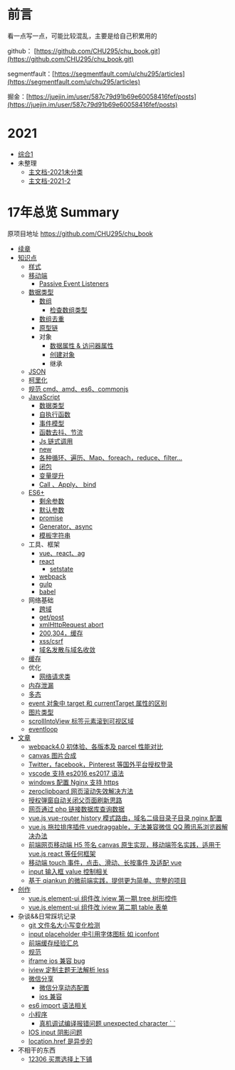 # 前言

看一点写一点，可能比较混乱，主要是给自己积累用的

github： [https://github.com/CHU295/chu_book.git](https://github.com/CHU295/chu_book.git)

segmentfault：[https://segmentfault.com/u/chu295/articles](https://segmentfault.com/u/chu295/articles)

掘金：[https://juejin.im/user/587c79d91b69e60058416fef/posts](https://juejin.im/user/587c79d91b69e60058416fef/posts)

# 2021
- [综合1](2021/readme.md)
- 未整理
  - [主文档-2021未分类](2021.md)
  - [主文档-2021-2](2021-2.md)

# 17年总览 Summary
原项目地址 https://github.com/CHU295/chu_book
- [续章](xu-zhang.md)
- [知识点](README.md)
  - [样式](yang-shi.md)
  - [移动端](yi-dong-duan.md)
    - [Passive Event Listeners](yi-dong-duan/passive-event-listeners.md)
  - [数据类型](shu-ju-lei-xing.md)
    - [数组](shu-ju-lei-xing/shu-zu.md)
      - [检查数组类型](shu-ju-lei-xing/shu-zu/jian-cha-shu-zu-lei-xing.md)
    - [数组去重](shu-ju-lei-xing/shu-zu-qu-zhong.md)
    - [原型链](shu-ju-lei-xing/yuan-xing-lian.md)
    - 对象
      - [数据属性 & 访问器属性](shu-ju-lei-xing/shu-ju-shu-xing-and-fang-wen-qi-shu-xing.md)
      - [创建对象](shu-ju-lei-xing/chuang-jian-dui-xiang.md)
      - 继承
  - [JSON](json.md)
  - [柯里化](ke-li-hua.md)
  - [规范 cmd、amd、es6、commonjs](gui-fan-cmd-amd-es6-commonjs.md)
  - [JavaScript](javascript.md)
    - [数据类型](javascript/shu-ju-lei-xing.md)
    - [自执行函数](javascript/zi-zhi-xing-han-shu.md)
    - [事件模型](javascript/shi-jian-mo-xing.md)
    - [函数去抖、节流](javascript/han-shu-qu-dou-3001-jie-liu.md)
    - [Js 链式调用](javascript/jslian-shi-diao-yong.md)
    - [new](javascript/new.md)
    - [各种循环、遍历、Map、foreach，reduce、filter...](javascript/ge-zhong-xun-huan-3001-bian-li-3001-map-foreach-reduce-filter.md)
    - [闭包](javascript/bi-bao.md)
    - [变量提升](javascript/bian-liang-ti-sheng.md)
    - [Call 、Apply、 bind](javascript/call-apply-bind.md)
  - [ES6+](es6+.md)
    - [剩余参数](es6+/sheng-yu-can-shu.md)
    - [默认参数](es6+/mo-ren-can-shu.md)
    - [promise](es6+/promise.md)
    - [Generator、async](es6+/generatorasync.md)
    - [模板字符串](es6+/mo-ban-zi-fu-chuan.md)
  - 工具、框架
    - [vue、react、ag](shuang-xiang-bang-ding-yuan-li.md)
    - [react](react.md)
      - [setstate](react/setstate.md)
    - [webpack](webpack.md)
    - [gulp](gulp.md)
    - [babel](babel.md)
  - 网络基础
    - [跨域](kua-yu.md)
    - [get/post](getpost.md)
    - [xmlHttpRequest abort](xmlhttprequest-abort.md)
    - [200,304，缓存](200304ff0c-huan-cun.md)
    - [xss/csrf](xsscsrf.md)
    - [域名发散与域名收敛](yu-ming-fa-san-yu-yu-ming-shou-lian.md)
  - [缓存](huan-cun.md)
  - 优化
    - [网络请求类](wang-luo-lei-xing.md)
  - [内存泄漏](nei-cun-xie-lou.md)
  - [多态](duo-tai.md)
  - [event 对象中 target 和 currentTarget 属性的区别](eventdui-xiang-zhong-target-he-currenttarget-shu-xing-de-qu-bie.md)
  - [图片类型](tu-pian-lei-xing.md)
  - [scrollIntoView 标签元素滚到可视区域](scrollintoview-biao-qian-yuan-su-gun-dao-ke-shi-qu-yu.md)
  - [eventloop](eventloop.md)
- [文章](wen-zhang.md)
  - [webpack4.0 初体验、各版本及 parcel 性能对比](wen-zhang/webpack40chu-ti-yan-3001-ge-ban-ben-ji-parcel-xing-neng-dui-bi.md)
  - [canvas 图片合成](wen-zhang/canvastu-pian-he-cheng.md)
  - [Twitter，facebook，Pinterest 等国外平台授权登录](twitterfacebookpinterestdeng-guo-wai-ping-tai-shou-quan-deng-lu.md)
  - [vscode 支持 es2016 es2017 语法](vscodezhi-chi-es2016-es2017-yu-fa.md)
  - [windows 配置 Nginx 支持 https](windowspei-zhi-nginx-zhi-chi-https.md)
  - [zeroclipboard 网页滚动失效解决方法](zeroclipboardwang-ye-gun-dong-shi-xiao-jie-jue-fang-fa.md)
  - [授权弹窗自动关闭父页面刷新思路](shou-quan-dan-chuang-zi-dong-guan-bi-fu-ye-mian-shua-xin-si-lu.md)
  - [网页通过 php 链接数据库查询数据](wang-ye-tong-guo-php-lian-jie-shu-ju-ku-cha-xun-shu-ju.md)
  - [vue.js vue-router history 模式路由，域名二级目录子目录 nginx 配置](wen-zhang/vuejs-vue-router-historymo-shi-lu-you-ff0c-yu-ming-er-ji-mu-lu-zi-mu-lu-nginx-pei-zhi.md)
  - [vue.js 拖拉排序插件 vuedraggable，无法兼容微信 QQ 腾讯系浏览器解决办法](wen-zhang/vuejstuo-la-pai-xu-cha-jian-vuedraggable-ff0c-wu-fa-jian-rong-wei-xin-qq-teng-xun-xi-liu-lan-qi-jie-jue-ban-fa.md)
  - [前端网页移动端 H5 签名 canvas 原生实现，移动端签名实践，适用于 vue.js react 等任何框架](wen-zhang/qian-duan-wang-ye-yi-dong-duan-h5-qian-ming-canvas-yuan-sheng-shi-xian-ff0c-yi-dong-duan-qian-ming-shi-jian-ff0c-shi-yong-yu-vue-js-react-deng-ren-he-kuang-jia.md)
  - [移动端 touch 事件，点击、滑动、长按事件 及适配 vue](wen-zhang/yi-dong-duan-touch-shi-jian-ff0c-dian-ji-3001-hua-dong-3001-chang-an-shi-jian-ji-shi-pei-vue.md)
  - [input 输入框 value 控制相关](wen-zhang/inputshu-ru-kuang-value-kong-zhi-xiang-guan.md)
  - [基于 qiankun 的微前端实践，提供更为简单、完整的项目](wen-zhang/ji-yu-qiankun-de-wei-qian-duan-shi-jian-ff0c-ti-gong-geng-wei-jian-dan-3001-wan-zheng-de-xiang-mu.md)
- [创作](chuang-zuo.md)
  - [vue.js element-ui 组件改 iview 第一期 tree 树形控件](chuang-zuo/vue-element-ui-tree-shu-xing-kong-jian-gai-iview.md)
  - [vue.js element-ui 组件改 iview 第二期 table 表单](chuang-zuo/vuejs-element-uizu-jian-gai-iview-di-er-qi-table-biao-dan.md)
- 杂谈&&日常踩坑记录
  - [git 文件名大小写变化检测](gitwen-jian-ming-da-xiao-xie-xiu-gai-mo-ren-bu-jian-ce.md)
  - [input placeholder 中引用字体图标 如 iconfont](input-placeholderzhong-yin-yong-zi-ti-tu-biao-ru-iconfont.md)
  - [前端缓存经验汇总](wu-ti.md)
  - [规范](gui-fan.md)
  - [iframe ios 兼容 bug](iframe-ios-jian-rong-bug.md)
  - [iview 定制主题无法解析 less](iviewding-zhi-zhu-ti-wu-fa-jie-xi-less.md)
  - [微信分享](wei-xin-fen-xiang-ios-jian-rong-xing.md)
    - [微信分享动态配置](wei-xin-fen-xiang-ios-jian-rong-xing/wei-xin-fen-xiang-dong-tai-pei-zhi.md)
    - [ios 兼容](wei-xin-fen-xiang-ios-jian-rong-xing/iosjian-rong.md)
  - [es6 import 语法相关](es6-importyu-fa-xiang-guan.md)
  - [小程序](xiao-cheng-xu.md)
    - [真机调试编译报错问题 unexpected character \` \`](zhen-ji-diao-shi-bian-yi-bao-cuo-wen-ti-unexpected-character.md)
  - [IOS input 阴影问题](ios-input-yin-ying-wen-ti.md)
  - [location.href 是异步的](locationhrefshi-yi-bu-de.md)
- 不相干的东西
  - [12306 买票选择上下铺](12306mai-piao-xuan-ze-shang-xia-pu.md)
